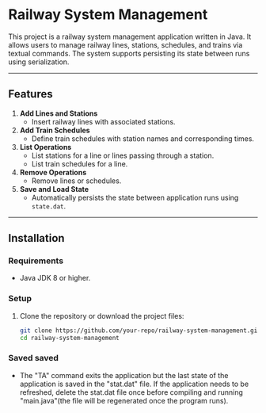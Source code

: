 # Railway System Management

This project is a railway system management application written in Java. It allows users to manage railway lines, stations, schedules, and trains via textual commands. The system supports persisting its state between runs using serialization.

---

## Features

1. **Add Lines and Stations**
   - Insert railway lines with associated stations.
3. **Add Train Schedules**
   - Define train schedules with station names and corresponding times.
4. **List Operations**
   - List stations for a line or lines passing through a station.
   - List train schedules for a line.
5. **Remove Operations**
   - Remove lines or schedules.
6. **Save and Load State**
   - Automatically persists the state between application runs using `state.dat`.

---

## Installation

### Requirements

- Java JDK 8 or higher.

### Setup

1. Clone the repository or download the project files:
   ```bash
   git clone https://github.com/your-repo/railway-system-management.git
   cd railway-system-management

### Saved saved 
- The "TA" command exits the application but the last state of the application is saved in the "stat.dat" file. If the application needs to be refreshed, delete the stat.dat file once before compiling and running "main.java"(the file will be regenerated once the program runs).